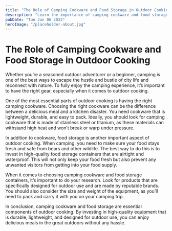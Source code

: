 ```yaml
---
title: "The Role of Camping Cookware and Food Storage in Outdoor Cooking"
description: "Learn the importance of camping cookware and food storage in outdoor cooking. Discover how to choose the best gear for your camping trip."
pubDate: "Tue Jun 06 2023"
heroImage: "/placeholder-about.jpg"
---
```


# The Role of Camping Cookware and Food Storage in Outdoor Cooking

Whether you’re a seasoned outdoor adventurer or a beginner, camping is one of the best ways to escape the hustle and bustle of city life and reconnect with nature. To fully enjoy the camping experience, it’s important to have the right gear, especially when it comes to outdoor cooking.

One of the most essential parts of outdoor cooking is having the right camping cookware. Choosing the right cookware can be the difference between a delicious meal and a kitchen disaster. You need cookware that is lightweight, durable, and easy to pack. Ideally, you should look for camping cookware that is made of stainless steel or titanium, as these materials can withstand high heat and won’t break or warp under pressure.

In addition to cookware, food storage is another important aspect of outdoor cooking. When camping, you need to make sure your food stays fresh and safe from bears and other wildlife. The best way to do this is to invest in high-quality food storage containers that are airtight and waterproof. This will not only keep your food fresh but also prevent any unwanted visitors from getting into your food supply.

When it comes to choosing camping cookware and food storage containers, it’s important to do your research. Look for products that are specifically designed for outdoor use and are made by reputable brands. You should also consider the size and weight of the equipment, as you’ll need to pack and carry it with you on your camping trip.

In conclusion, camping cookware and food storage are essential components of outdoor cooking. By investing in high-quality equipment that is durable, lightweight, and designed for outdoor use, you can enjoy delicious meals in the great outdoors without any hassle.